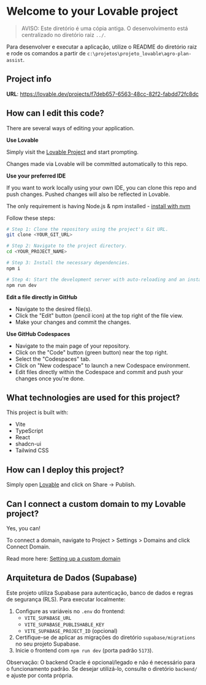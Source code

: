 # Welcome to your Lovable project

> AVISO: Este diretório é uma cópia antiga. O desenvolvimento está centralizado no diretório raiz `../`.

Para desenvolver e executar a aplicação, utilize o README do diretório raiz e rode os comandos a partir de `c:\projetos\projeto_lovable\agro-plan-assist`.

## Project info

**URL**: https://lovable.dev/projects/f7deb657-6563-48cc-82f2-fabdd72fc8dc

## How can I edit this code?

There are several ways of editing your application.

**Use Lovable**

Simply visit the [Lovable Project](https://lovable.dev/projects/f7deb657-6563-48cc-82f2-fabdd72fc8dc) and start prompting.

Changes made via Lovable will be committed automatically to this repo.

**Use your preferred IDE**

If you want to work locally using your own IDE, you can clone this repo and push changes. Pushed changes will also be reflected in Lovable.

The only requirement is having Node.js & npm installed - [install with nvm](https://github.com/nvm-sh/nvm#installing-and-updating)

Follow these steps:

```sh
# Step 1: Clone the repository using the project's Git URL.
git clone <YOUR_GIT_URL>

# Step 2: Navigate to the project directory.
cd <YOUR_PROJECT_NAME>

# Step 3: Install the necessary dependencies.
npm i

# Step 4: Start the development server with auto-reloading and an instant preview.
npm run dev
```

**Edit a file directly in GitHub**

- Navigate to the desired file(s).
- Click the "Edit" button (pencil icon) at the top right of the file view.
- Make your changes and commit the changes.

**Use GitHub Codespaces**

- Navigate to the main page of your repository.
- Click on the "Code" button (green button) near the top right.
- Select the "Codespaces" tab.
- Click on "New codespace" to launch a new Codespace environment.
- Edit files directly within the Codespace and commit and push your changes once you're done.

## What technologies are used for this project?

This project is built with:

- Vite
- TypeScript
- React
- shadcn-ui
- Tailwind CSS

## How can I deploy this project?

Simply open [Lovable](https://lovable.dev/projects/f7deb657-6563-48cc-82f2-fabdd72fc8dc) and click on Share -> Publish.

## Can I connect a custom domain to my Lovable project?

Yes, you can!

To connect a domain, navigate to Project > Settings > Domains and click Connect Domain.

Read more here: [Setting up a custom domain](https://docs.lovable.dev/features/custom-domain#custom-domain)

## Arquitetura de Dados (Supabase)

Este projeto utiliza Supabase para autenticação, banco de dados e regras de segurança (RLS). Para executar localmente:

1. Configure as variáveis no `.env` do frontend:
   - `VITE_SUPABASE_URL`
   - `VITE_SUPABASE_PUBLISHABLE_KEY`
   - `VITE_SUPABASE_PROJECT_ID` (opcional)
2. Certifique-se de aplicar as migrações do diretório `supabase/migrations` no seu projeto Supabase.
3. Inicie o frontend com `npm run dev` (porta padrão `5173`).

Observação: O backend Oracle é opcional/legado e não é necessário para o funcionamento padrão. Se desejar utilizá-lo, consulte o diretório `backend/` e ajuste por conta própria.
